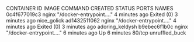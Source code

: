 CONTAINER ID   IMAGE     COMMAND                  CREATED         STATUS                     PORTS     NAMES
0c4f677019c3   nginx     "/docker-entrypoint.…"   4 minutes ago   Exited (0) 3 minutes ago             nice_golick
ad1432511062   nginx     "/docker-entrypoint.…"   4 minutes ago   Exited (0) 3 minutes ago             adoring_keldysh
b9ebec6f1b0c   nginx     "/docker-entrypoint.…"   6 minutes ago   Up 6 minutes               80/tcp    unruffled_buck
